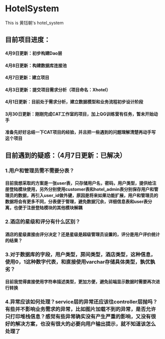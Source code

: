 # HotelSystem
This is 黄钰朝’s hotel_system

## 目前项目进度：

#### 4月9日更新：初步构建Dao层
#### 4月8日更新：构建数据库连接池
#### 4月7日更新：建立项目
#### 4月3日更新：提交项目需求分析（项目命名：Xhotel）
#### 4月1日更新：目前处于需求分析，建立数据模型和业务流程初步设计阶段
#### 3月30日更新：刚刚完成CAT工作室的项目，加上QG训练营有任务，暂未开始动手
#### 准备先好好总结一下CAT项目的经验，并且把一些遇到的问题理解清楚再动手写这个项目

## 目前遇到的疑惑：（4月7日更新：已解决）
### 1.用户和管理员需不需要分表？
#### 目前我想采取的方案是一张user表，只存储用户名，密码，用户类型，提供给注册登陆模块使用，另外分别使用customer表和hotel_admin表分别保存用户和管理员的数据，再引入user_id做外键，原因是将来如果功能扩展，用户和管理员的数据将会有更多不同，分表便于管理，避免数据冗余，详细信息表和user表分离，也便于注册登陆模块的其他模块解耦
### 2.酒店的星级和评分有什么区别？
#### 酒店的星级直接由评分决定？还是星级是超级管理员设置的，评分是用户评价统计的结果？
### 3.对于数据库的字段，用户类型，房间类型，酒店类型，这种信息，使用0，1这种数字代表，和直接使用varchar存储具体类型，孰优孰劣？
#### 目前我觉得直接使用字符串描述类型，更加方便，避免前端显示数据时需要再次进行转换
### 4.异常应该如何处理？service层的异常还应该往controller层抛吗？有些并不影响业务需求的异常，比如图片加载不到的异常，是否允许只打印堆栈信息？感觉有些异常确实没有产生严重的影响，又没有很好的解决方案，也没有很大的必要向用户输出提示，就不知道该怎么处理了
